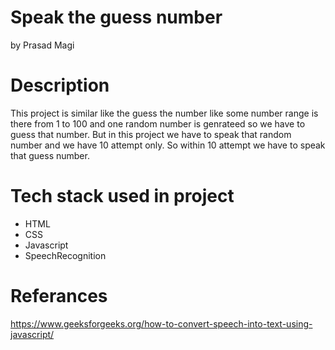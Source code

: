 
# Speak the guess number 
 by Prasad Magi
 
# Description
 
 This project is similar like the guess the number like some number range is there from 1 to 100 and one random number is genrateed so we have to guess that number.
 But in this project we have to speak that random number and we have 10 attempt only. So within 10 attempt we have to speak that guess number.
 
# Tech stack used in project
 
 * HTML
 * CSS
 * Javascript
 * SpeechRecognition

# Referances 

https://www.geeksforgeeks.org/how-to-convert-speech-into-text-using-javascript/
 
 
